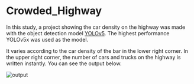 # Crowded_Highway

In this study, a project showing the car density on the highway was made with the object detection model [YOLOv5](https://github.com/ultralytics/yolov5). The highest performance YOLOv5x was used as the model. 

It varies according to the car density of the bar in the lower right corner. In the upper right corner, the number of cars and trucks on the highway is written instantly. You can see the output below.

![output](https://github.com/hcayirli97/Crowded_Highway/blob/main/output/output.gif)
